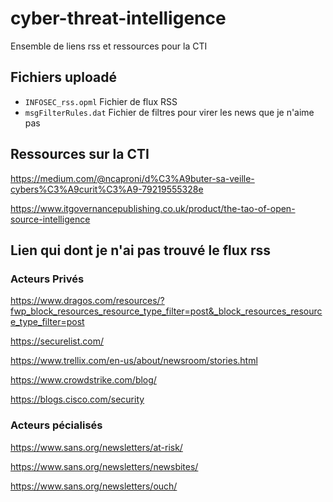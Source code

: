 # cyber-threat-intelligence
Ensemble de liens rss et ressources pour la CTI

## Fichiers uploadé

* `INFOSEC_rss.opml` Fichier de flux RSS
* `msgFilterRules.dat` Fichier de filtres pour virer les news que je n'aime pas

## Ressources sur la CTI
https://medium.com/@ncaproni/d%C3%A9buter-sa-veille-cybers%C3%A9curit%C3%A9-79219555328e

https://www.itgovernancepublishing.co.uk/product/the-tao-of-open-source-intelligence

## Lien qui dont je n'ai pas trouvé le flux rss
### Acteurs Privés
https://www.dragos.com/resources/?fwp_block_resources_resource_type_filter=post&_block_resources_resource_type_filter=post

https://securelist.com/

https://www.trellix.com/en-us/about/newsroom/stories.html

https://www.crowdstrike.com/blog/

https://blogs.cisco.com/security

### Acteurs pécialisés
https://www.sans.org/newsletters/at-risk/

https://www.sans.org/newsletters/newsbites/

https://www.sans.org/newsletters/ouch/

